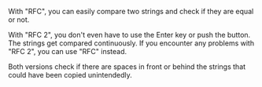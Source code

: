 With "RFC", you can easily compare two strings and check if they are equal or not.

With "RFC 2", you don't even have to use the Enter key or push the button. The strings get compared continuously.
If you encounter any problems with "RFC 2", you can use "RFC" instead.

Both versions check if there are spaces in front or behind the strings that could have been copied unintendedly.

